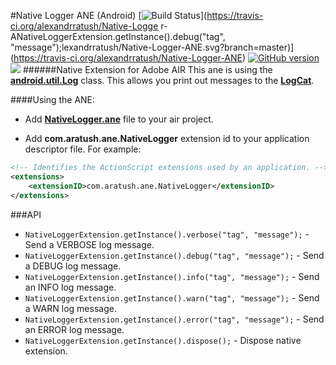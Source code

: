 #Native Logger ANE (Android)
[![Build Status](https://travis-ci.org/alexandrratush/Native-Logger-ANE.svg?branch=master)](https://travis-ci.org/alexandrratush/Native-Logge
r-ANativeLoggerExtension.getInstance().debug("tag", "message");lexandrratush/Native-Logger-ANE.svg?branch=master)](https://travis-ci.org/alexandrratush/Native-Logger-ANE)
[![GitHub version](https://badge.fury.io/gh/alexandrratush%2FNative-Logger-ANE.svg)](https://badge.fury.io/gh/alexandrratush%2FNative-Logger-ANE)
![](https://reposs.herokuapp.com/?path=alexandrratush/Native-Logger-ANE&style=flat)
######Native Extension for Adobe AIR
This ane is using the [**android.util.Log**](http://developer.android.com/intl/ru/reference/android/util/Log.html) class. This allows you print out messages to the [**LogCat**](http://developer.android.com/intl/ru/tools/help/logcat.html).

####Using the ANE:

* Add **[NativeLogger.ane](https://github.com/alexandrratush/Native-Logger-ANE/tree/master/ane/bin)** file to your air project.

* Add **com.aratush.ane.NativeLogger** extension id to your application descriptor file. For example:
```xml
<!-- Identifies the ActionScript extensions used by an application. -->
<extensions>
	<extensionID>com.aratush.ane.NativeLogger</extensionID>
</extensions>
```

###API

* `NativeLoggerExtension.getInstance().verbose("tag", "message");` - Send a VERBOSE log message.
* `NativeLoggerExtension.getInstance().debug("tag", "message");` - Send a DEBUG log message.
* `NativeLoggerExtension.getInstance().info("tag", "message");` - Send an INFO log message.
* `NativeLoggerExtension.getInstance().warn("tag", "message");` - Send a WARN log message.
* `NativeLoggerExtension.getInstance().error("tag", "message");` - Send an ERROR log message.
* `NativeLoggerExtension.getInstance().dispose();` - Dispose native extension.